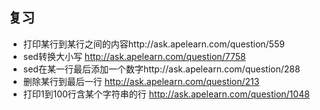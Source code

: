 ## 复习
* 打印某行到某行之间的内容http://ask.apelearn.com/question/559
* sed转换大小写 http://ask.apelearn.com/question/7758
* sed在某一行最后添加一个数字http://ask.apelearn.com/question/288
* 删除某行到最后一行 http://ask.apelearn.com/question/213
* 打印1到100行含某个字符串的行 http://ask.apelearn.com/question/1048